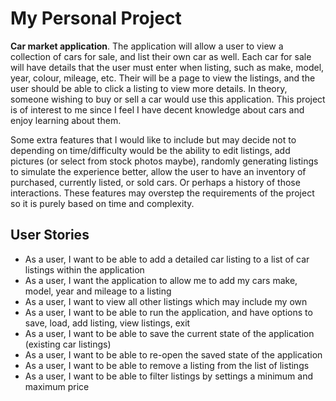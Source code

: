 # My Personal Project

**Car market application**. The application will allow a user to view a collection of cars for sale,
and list their own car as well. Each car for sale will have details that the user must enter when
listing, such as make, model, year, colour, mileage, etc. Their will be a page to view the listings,
and the user should be able to click a listing to view more details. In theory, someone wishing to
buy or sell a car would use this application. This project is of interest to me since I feel I have
decent knowledge about cars and enjoy learning about them.

Some extra features that I would like to include but may decide not to depending on time/difficulty
would be the ability to edit listings, add pictures (or select from stock photos maybe),
randomly generating listings to simulate the experience better, allow the user to have an inventory
of purchased, currently listed, or sold cars. Or perhaps a history of those interactions. These
features may overstep the requirements of the project so it is purely based on time and complexity.

## User Stories

- As a user, I want to be able to add a detailed car listing to a list of car listings within the application
- As a user, I want the application to allow me to add my cars make, model, year and mileage to a listing
- As a user, I want to view all other listings which may include my own
- As a user, I want to be able to run the application, and have options to save, load, add listing, view listings, exit
- As a user, I want to be able to save the current state of the application (existing car listings)
- As a user, I want to be able to re-open the saved state of the application
- As a user, I want to be able to remove a listing from the list of listings
- As a user, I want to be able to filter listings by settings a minimum and maximum price